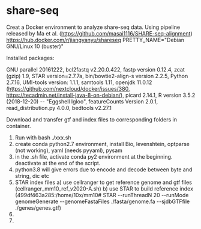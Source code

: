 # share-seq
Creat a Docker environment to analyze share-seq data. Using pipeline released by Ma et al. (https://github.com/masai1116/SHARE-seq-alignment)\
https://hub.docker.com/r/jiangyanyu/shareseq
PRETTY_NAME="Debian GNU/Linux 10 (buster)"


Installed packages:

GNU parallel 20161222, bcl2fastq v2.20.0.422, fastp version 0.12.4, zcat (gzip) 1.9, STAR version=2.7.7a, bin/bowtie2-align-s version 2.2.5, Python 2.7.16, UMI-tools version: 1.1.1, samtools 1.11, openjdk 11.0.12 (https://github.com/nextcloud/docker/issues/380, https://tecadmin.net/install-java-8-on-debian/), picard 2.14.1, R version 3.5.2 (2018-12-20) -- "Eggshell Igloo", featureCounts Version 2.0.1, read_distribution.py 4.0.0, bedtools v2.27.1

Download and transfer gtf and index files to corresponding folders in container.

1) Run with bash ./xxx.sh
2) create conda python2.7 environment, install Bio, levenshtein, optparse (not working), yaml (needs pyyaml), pysam
3) in the .sh file, activate conda py2 environment at the beginning. deactivate at the end of the script.
4) python3.8 will give errors due to encode and decode between byte and string, dic etc
5) STAR index files
  a) use cellranger to get reference genome and gtf files (cellranger_mm10_ref_v2020-A.sh)
  b) use STAR to build reference index (499df463a285:/home/10x/mm10# STAR --runThreadN 20 --runMode genomeGenerate  --genomeFastaFiles ./fasta/genome.fa --sjdbGTFfile ./genes/genes.gtf)
6) 
7) 
  


